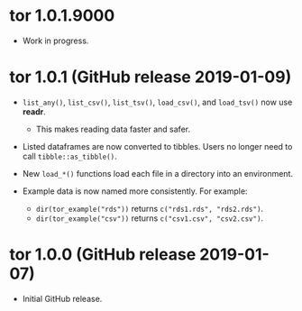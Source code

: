 # tor 1.0.1.9000

* Work in progress.

# tor 1.0.1 (GitHub release 2019-01-09)

* `list_any()`, `list_csv()`, `list_tsv()`, `load_csv()`, and `load_tsv()` now use __readr__.
  * This makes reading data faster and safer.

* Listed dataframes are now converted to tibbles. Users no longer need to call `tibble::as_tibble()`.
    
* New `load_*()` functions load each file in a directory into an environment.

* Example data is now named more consistently. For example:
    * `dir(tor_example("rds"))` returns `c("rds1.rds", "rds2.rds")`.
    * `dir(tor_example("csv"))` returns `c("csv1.csv", "csv2.csv")`.

# tor 1.0.0 (GitHub release 2019-01-07)

* Initial GitHub release.

